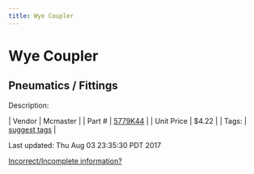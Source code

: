 ```yaml
---
title: Wye Coupler
---
```


# Wye Coupler
## Pneumatics / Fittings
Description: 	 

| Vendor | Mcmaster | 
| Part # | [5779K44](https://www.mcmaster.com/#5779K44) | 
| Unit Price | $4.22 | 
| Tags: | [suggest tags](https://docs.google.com/forms/d/e/1FAIpQLSeWyY8v3RgOty-MyWmh9U0iivNYN_molChYyS-0U-o-kOAv_g/viewform) | 

Last updated: Thu Aug 03 23:35:30 PDT 2017

 [Incorrect/Incomplete information?](https://docs.google.com/forms/d/e/1FAIpQLSeWyY8v3RgOty-MyWmh9U0iivNYN_molChYyS-0U-o-kOAv_g/viewform)